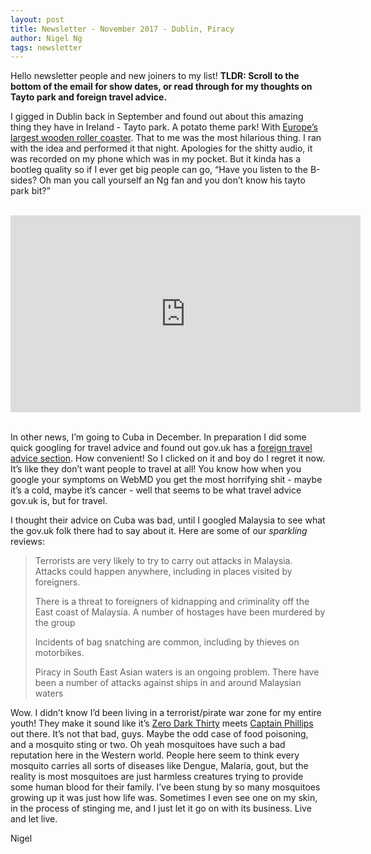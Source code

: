 ```yaml
---
layout: post
title: Newsletter - November 2017 - Dublin, Piracy
author: Nigel Ng
tags: newsletter
---
```


Hello newsletter people and new joiners to my list! **TLDR: Scroll to the bottom of the email for show dates, or read through for my thoughts on Tayto park and foreign travel advice.**

I gigged in Dublin back in September and found out about this amazing thing they have in Ireland - Tayto park. A potato theme park! With [Europe’s largest wooden roller coaster](https://www.irishtimes.com/news/ireland/irish-news/europe-s-largest-wooden-rollercoaster-opens-in-tayto-park-1.2237379). That to me was the most hilarious thing. I ran with the idea and performed it that night. Apologies for the shitty audio, it was recorded on my phone which was in my pocket. But it kinda has a bootleg quality so if I ever get big people can go, “Have you listen to the B-sides? Oh man you call yourself an Ng fan and you don’t know his tayto park bit?”

<br />
<div class="videoWrapper">
    <iframe width="560" height="315" src="https://www.youtube.com/embed/BJ1oniA79tg?rel=0&amp;showinfo=0" frameborder="0" allowfullscreen></iframe>
</div><br>


In other news, I’m going to Cuba in December. In preparation I did some quick googling for travel advice and found out gov.uk has a [foreign travel advice section](https://www.gov.uk/foreign-travel-advice). How convenient! So I clicked on it and boy do I regret it now. It’s like they don’t want people to travel at all! You know how when you google your symptoms on WebMD you get the most horrifying shit - maybe it’s a cold, maybe it’s cancer - well that seems to be what travel advice gov.uk is, but for travel.

I thought their advice on Cuba was bad, until I googled Malaysia to see what the gov.uk folk there had to say about it. Here are some of our *sparkling* reviews:

> Terrorists are very likely to try to carry out attacks in Malaysia. Attacks could happen anywhere, including in places visited by foreigners.
>
> There is a threat to foreigners of kidnapping and criminality off the East coast of Malaysia. A number of hostages have been murdered by the group
>
> Incidents of bag snatching are common, including by thieves on motorbikes.
>
> Piracy in South East Asian waters is an ongoing problem. There have been a number of attacks against ships in and around Malaysian waters

Wow. I didn’t know I’d been living in a terrorist/pirate war zone for my entire youth! They make it sound like it’s [Zero Dark Thirty](https://www.youtube.com/watch?v=EYFhFYoDAo4) meets [Captain Phillips](https://www.youtube.com/watch?v=_3ASoBrFGlc) out there. It’s not that bad, guys. Maybe the odd case of food poisoning, and a mosquito sting or two. Oh yeah mosquitoes have such a bad reputation here in the Western world. People here seem to think every mosquito carries all sorts of diseases like Dengue, Malaria, gout, but the reality is most mosquitoes are just harmless creatures trying to provide some human blood for their family. I’ve been stung by so many mosquitoes growing up it was just how life was. Sometimes I even see one on my skin, in the process of stinging me, and I just let it go on with its business. Live and let live.

Nigel


